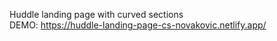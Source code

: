 Huddle landing page with curved sections\
DEMO: https://huddle-landing-page-cs-novakovic.netlify.app/
